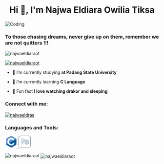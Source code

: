 <h1 align="center">Hi 👋, I'm Najwa Eldiara Owilia Tiksa</h1>
<img align="center" alt="Coding" width="400" scr="![Header](./your-header-image-name.png)">
<h3 align="justify">To those chasing dreams, never give up on them, remember we are not quitters !!!</h3>

<p align="left"> <img src="https://komarev.com/ghpvc/?username=najwaeldiaraot&label=Profile%20views&color=0e75b6&style=flat" alt="najwaeldiaraot" /> </p>

<p align="left"> <a href="https://github.com/ryo-ma/github-profile-trophy"><img src="https://github-profile-trophy.vercel.app/?username=najwaeldiaraot" alt="najwaeldiaraot" /></a> </p>

- 🔭 I’m currently studying **at Padang State University**

- 🌱 I’m currently learning **C Language**

- 🌷 Fun fact **I love watching drakor and sleeping**

<h3 align="left">Connect with me:</h3>
<p align="left">
<a href="https://instagram.com/najwaeldraa" target="blank"><img align="center" src="https://raw.githubusercontent.com/rahuldkjain/github-profile-readme-generator/master/src/images/icons/Social/instagram.svg" alt="najwaeldraa" height="30" width="40" /></a>
</p>

<h3 align="left">Languages and Tools:</h3>
<p align="left"> <a href="https://www.cprogramming.com/" target="_blank" rel="noreferrer"> <img src="https://raw.githubusercontent.com/devicons/devicon/master/icons/c/c-original.svg" alt="c" width="40" height="40"/> </a> <a href="https://www.photoshop.com/en" target="_blank" rel="noreferrer"> <img src="https://raw.githubusercontent.com/devicons/devicon/master/icons/photoshop/photoshop-line.svg" alt="photoshop" width="40" height="40"/> </a> </p>

<p><img align="left" src="https://github-readme-stats.vercel.app/api/top-langs?username=najwaeldiaraot&show_icons=true&locale=en&layout=compact" alt="najwaeldiaraot" /></p>

<p>&nbsp;<img align="center" src="https://github-readme-stats.vercel.app/api?username=najwaeldiaraot&show_icons=true&locale=en" alt="najwaeldiaraot" /></p>
